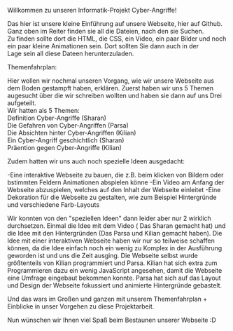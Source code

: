 Willkommen zu unseren Informatik-Projekt Cyber-Angriffe!

Das hier ist unsere kleine Einführung auf unsere Webseite, hier auf Github. Ganz oben im Reiter finden sie all die Dateien, nach den sie Suchen.<br>
Zu finden sollte dort die HTML, die CSS, ein Video, ein paar Bilder und noch ein paar kleine Animationen sein. Dort sollten Sie dann auch in der <br>
Lage sein all diese Dateen herunterzuladen.<br>

Themenfahrplan:

Hier wollen wir nochmal unseren Vorgang, wie wir unsere Webseite aus dem Boden gestampft haben, erklären. Zuerst haben wir uns 5 Themen<br>
augesucht über die wir schreiben wollten und haben sie dann auf uns Drei aufgeteilt.<br>
Wir hatten als 5 Themen:<br>
Definition Cyber-Angriffe (Sharan)<br>
Die Gefahren von Cyber-Angriffen (Parsa)<br>
Die Absichten hinter Cyber-Angriffen (Kilian)<br>
Ein Cyber-Angriff geschichtlich (Sharan)<br>
Präention gegen Cyber-Angriffe (Kilian)<br>

Zudem hatten wir uns auch noch spezielle Ideen ausgedacht:

-Eine interaktive Webseite zu bauen, die z.B. beim klicken von Bildern oder bstimmten Feldern Animationen abspielen könne
-Ein Video am Anfang der Webseite abzuspielen, welches auf den Inhalt der Webseite einleitet
-Eine Dekoration für die Webseite zu gestalten, wie zum Beispiel Hintergründe und verschiedene Farb-Layouts

Wir konnten von den "speziellen Ideen" dann leider aber nur 2 wirklich durchsetzen. Einmal die Idee mit dem Video ( Das Sharan gemacht hat) und
die Idee mit den Hintergründen (Das Parsa und Kilian gemacht haben). Die Idee mit einer interaktiven Webseite haben wir nur so teilweise
schaffen können, da die Idee einfach noch ein wenig zu Komplex in der Ausführung geworden ist und uns die Zeit ausging.
Die Webseite selbst wurde größtenteils von Kilian programmiert und Parsa. Kilian hat sich extra zum Programmieren dazu ein wenig JavaScript
angesehen, damit die Webseite eine Umfrage eingebaut bekommen konnte. Parsa hat sich auf das Layout und Design der Webseite fokussiert und 
animierte Hintergründe gebastelt.

Und das wars im Großen und ganzen mit unserem Themenfahrplan + Einblicke in unser Vorgehen zu diese Projektarbeit.


Nun wünschen wir Ihnen viel Spaß beim Bestaunen unserer Webseite :D
